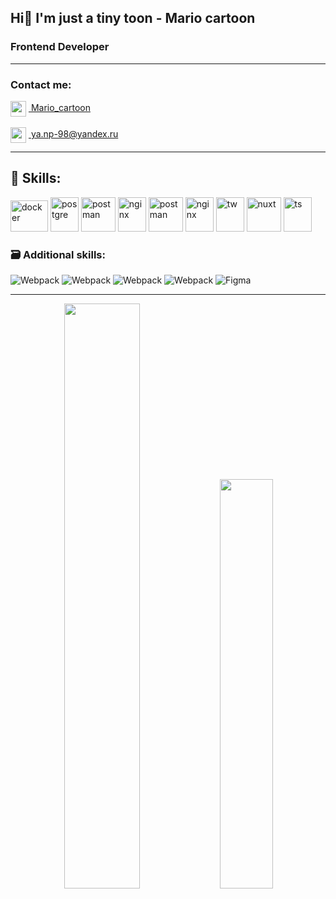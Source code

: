 ##  Hi👋 I'm just a tiny toon - Mario cartoon 

### Frontend Developer 
-------

### Contact me:
<div>
      <img align="center" src="https://www.vectorlogo.zone/logos/telegram/telegram-icon.svg" width="25" height="25"/>
      <a href="https://t.me/Mario_cartoon">&nbsp;Mario_cartoon</a>
</div>
<br>
<div>
  <img align="center" src="https://www.svgrepo.com/show/50201/email.svg" width="25" height="25"/>
   <a href="mailto:ya.np-98@yandex.ru">&nbsp;ya.np-98@yandex.ru</a>
</div>


-------
## 🚀 Skills: 
<p>
      <img src="https://www.vectorlogo.zone/logos/vuejs/vuejs-icon.svg" alt="docker" width="60" height="50"/>
      <img src="https://www.vectorlogo.zone/logos/axios/axios-icon.svg" alt="postgre" width="45" height="55"/>
      <img src="https://www.vectorlogo.zone/logos/npmjs/npmjs-ar21.svg" alt="postman"   height="55"/>
      <img src="https://www.vectorlogo.zone/logos/javascript/javascript-icon.svg" alt="nginx" width="45" height="55"/>
      <img src="https://www.vectorlogo.zone/logos/w3_html5/w3_html5-icon.svg" alt="postman"   height="55"/>
      <img src="https://www.vectorlogo.zone/logos/sass-lang/sass-lang-icon.svg" alt="nginx" width="45" height="55"/>
      <img src="https://www.vectorlogo.zone/logos/tailwindcss/tailwindcss-icon.svg" alt="tw" width="45" height="55"/>
      <img src="https://www.vectorlogo.zone/logos/nuxtjs/nuxtjs-icon.svg" alt="nuxt"   height="55"/>
      <img src="https://www.vectorlogo.zone/logos/typescriptlang/typescriptlang-icon.svg" alt="ts" width="45" height="55"/>
  
</p>

### 🗃 Additional skills: 
![Webpack](https://img.shields.io/badge/Python-14354C?style=for-the-badge&logo=python&logoColor=white)
![Webpack](https://img.shields.io/badge/Django-092E20?style=for-the-badge&logo=django&logoColor=white)
![Webpack](https://img.shields.io/badge/Unity-100000?style=for-the-badge&logo=unity&logoColor=white)
![Webpack](https://img.shields.io/badge/MySQL-00000F?style=for-the-badge&logo=mysql&logoColor=white)
![Figma](https://img.shields.io/badge/-Figma-0d1117?style=for-the-badge&logo=Figma)

-------

<div align="center">
  <img width="49%" src="http://github-readme-streak-stats.herokuapp.com?user=Mario-cartoon&theme=react&hide_border=true&date_format=j%2Fn%5B%2FY%5D"/>
  <img width="41%" src="https://github-readme-stats.vercel.app/api/top-langs/?username=Mario-cartoon&layout=compact&theme=react&show_icons=truet&hide_border=true&date_format=j%2Fn%5B%2FY%5D"/>
</div>
